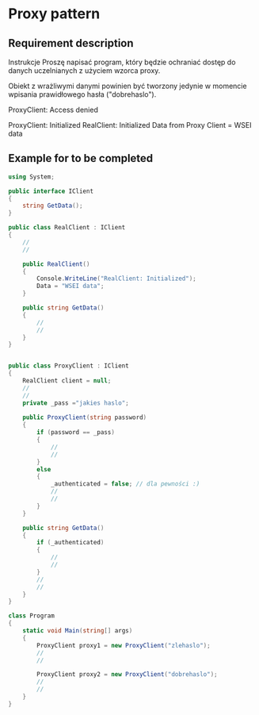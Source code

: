 # Proxy pattern

## Requirement description

Instrukcje
Proszę napisać program, który będzie ochraniać dostęp do danych uczelnianych z użyciem wzorca proxy.

Obiekt z wrażliwymi danymi powinien być tworzony jedynie w momencie wpisania prawidłowego hasła ("dobrehaslo").

ProxyClient: Access denied

ProxyClient: Initialized
RealClient: Initialized
Data from Proxy Client = WSEI data

## Example for to be completed

```csharp
using System;

public interface IClient
{
    string GetData();
}

public class RealClient : IClient
{
    //
    //

    public RealClient()
    {
        Console.WriteLine("RealClient: Initialized");
        Data = "WSEI data";
    }

    public string GetData()
    {
        //
        //
    }
}


public class ProxyClient : IClient
{
    RealClient client = null;
    //
    //
    private _pass ="jakies haslo";
    
    public ProxyClient(string password)
    {
        if (password == _pass)
        {
            //
            //
        }
        else
        {
            _authenticated = false; // dla pewności :)
            //
            //
        }
    }

    public string GetData()
    {
        if (_authenticated)
        {
            //
            //
        }
        //
        //
    }
}

class Program
{
    static void Main(string[] args)
    {
        ProxyClient proxy1 = new ProxyClient("zlehaslo");
        //
        //

        ProxyClient proxy2 = new ProxyClient("dobrehaslo");
        //
        //
    }
}
```
